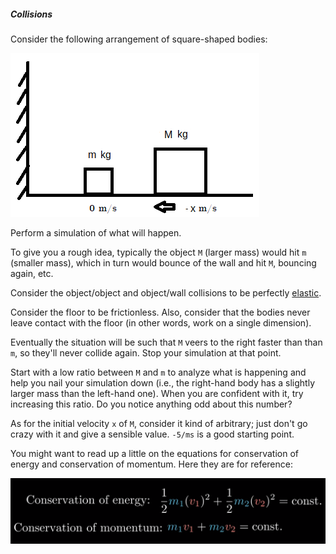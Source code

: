 ##### Collisions

Consider the following arrangement of square-shaped bodies:

![Collisions](media/collisions.png "Collisions")


Perform a simulation of what will happen.

To give you a rough idea, typically the object `M` (larger mass) would hit `m` (smaller mass), which in turn would bounce of the wall and hit `M`, bouncing again, etc.

 Consider the object/object and object/wall collisions to be perfectly [elastic](https://en.wikipedia.org/wiki/Elastic_collision).

Consider the floor to be frictionless. Also, consider that the bodies never leave contact with the floor (in other words, work on a single dimension).

Eventually the situation will be such that `M` veers to the right faster than than `m`, so they'll never collide again. Stop your simulation at that point.

Start with a low ratio between `M` and `m` to analyze what is happening and help you nail your simulation down (i.e., the right-hand body has a slightly larger mass than the left-hand one). When you are confident with it, try increasing this ratio. Do you notice anything odd about this number?

As for the initial velocity `x` of `M`, consider it kind of arbitrary; just don't go crazy with it and give a sensible value. `-5/ms` is a good starting point.

You might want to read up a little on the equations for conservation of energy and conservation of momentum. Here they are for reference:

 ![Conservation](media/conservation.png "Conservation")
